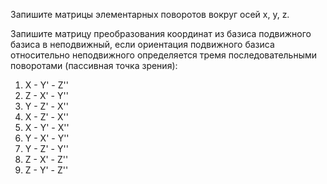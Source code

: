 
Запишите матрицы элементарных поворотов вокруг осей x, y, z.

Запишите матрицу преобразования координат из базиса подвижного базиса в неподвижный, если ориентация подвижного базиса относительно неподвижного определяется тремя последовательными поворотами (пассивная точка зрения):

1. X - Y' - Z''
2. Z - X' - Y''
3. Y - Z' - X''
4. X - Z' - X''
5. X - Y' - X''
6. Y - X' - Y''
7. Y - Z' - Y''
8. Z - X' - Z''
9. Z - Y' - Z''

